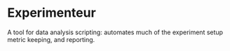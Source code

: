 # Experimenteur
A tool for data analysis scripting: automates much of the experiment setup metric keeping, and reporting.